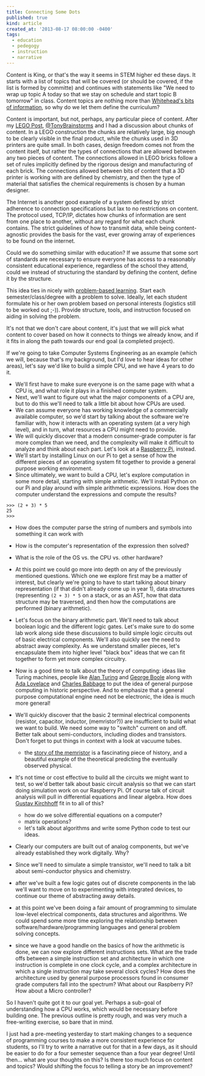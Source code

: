 ```yaml
---
title: Connecting Some Dots
published: true
kind: article
created_at: '2013-08-17 08:00:00 -0400'
tags:
  - education
  - pedegogy
  - instruction
  - narrative
---
```


Content is King, or that's the way it seems in STEM higher ed these
days. It starts with a list of topics that will be covered (or should
be covered, if the list is formed by committe) and continues with
statements like "We need to wrap up topic A today so that we stay on
schedule and start topic B tomorrow" in class. Content topics are
nothing more than
[Whitehead's bits of information](/2013/06/whitehead-on-the-holodeck/),
so why do we let them define the curriculum?

<!-- more -->

Content is important, but not, perhaps, any particular piece of
content. After my [LEGO Post](/2013/06/whitehead-on-the-holodeck/),
[@TonyBrainstorms](https://twitter.com/TonyBrainstorms) and I had a
discussion about chunks of content. In a LEGO construction the chunks
are relatively large, big enough to be clearly visible in the final
product, while the chunks used in 3D printers are quite small.  In
both cases, design freedom comes not from the content itself, but
rather the types of connections that are allowed between any two
pieces of content.  The connections allowed in LEGO bricks follow a
set of rules implicitly defined by the rigorous design and
manufacturing of each brick. The connections allowed between bits of
content that a 3D printer is working with are defined by chemistry,
and then the type of material that satisfies the chemical requirements
is chosen by a human designer.

The Internet is another good example of a system defined by strict
adherence to connection specifications but lax to no restrictions on
content. The protocol used, TCP/IP, dictates how chunks of information
are sent from one place to another, without any regard for what each
chunk contains. The strict guidelines of how to transmit data, while
being content-agnostic provides the basis for the vast, ever growing
array of experiences to be found on the internet.

Could we do something similar with education? If we assume that some
sort of standards are necessary to ensure everyone has access to a
reasonably consistent educational experience, regardless of the school
they attend, could we instead of structuring the standard by defining
the content, define it by the structure.

This idea ties in nicely with
[problem-based learning](http://en.wikipedia.org/wiki/Problem-based_learning). Start
each semester/class/degree with a problem to solve. Ideally, let each
student formulate his or her own problem based on personal interests
(logistics still to be worked out ;-)). Provide structure, tools, and
instruction focused on aiding in solving the problem.

It's not that we don't care about content, it's just that we will pick
what content to cover based on how it connects to things we already
know, and if it fits in along the path towards our end goal (a
completed project).

If we're going to take Computer Systems Engineering as an example
(which we will, because that's my background, but I'd love to hear
ideas for other areas), let's say we'd like to build a simple CPU, and
we have 4 years to do it.

- We'll first have to make sure everyone is on the same page with what
  a CPU is, and what role it plays in a finished computer system.
- Next, we'll want to figure out what the major components of a CPU
  are, but to do this we'll need to talk a little bit about how CPUs
  are used.
- We can assume everyone has working knowledge of a commercially
  available computer, so we'd start by talking about the software
  we're familiar with, how it interacts with an operating system (at a
  very high level), and in turn, what resources a CPU might need to
  provide.
- We will quickly discover that a modern consumer-grade computer is
  far more complex than we need, and the complexity will make it
  difficult to analyze and think about each part. Let's look at a
  [Raspberry Pi](http://www.raspberrypi.org/), instead.
- We'll start by installing Linux on our Pi to get a sense of how the
  different pieces of an operating system fit together to provide a
  general purpose working environment.
- Since ultimately, we want to build a CPU, let's explore computation
  in some more detail, starting with simple arithmetic. We'll install
  Python on our Pi and play around with simple arithmetic
  expressions. How does the computer understand the expressions and
  compute the results?

~~~
>>> (2 + 3) * 5
25
>>>
~~~

  - How does the computer parse the string of numbers and symbols into something it can work with
  - How is the computer's representation of the expression then solved?
  - What is the role of the OS vs. the CPU vs. other hardware?

- At this point we could go more into depth on any of the previously
  mentioned questions. Which one we explore first may be a matter of
  interest, but clearly we're going to have to start talking about
  binary representation (if that didn't already come up in year 1),
  data structures (representing `(2 + 3) * 5` on a stack, or as an
  AST, how that data structure may be traversed, and then how the
  computations are performed (binary arithmetic).
- Let's focus on the binary arithmetic part. We'll need to talk about
  boolean logic and the different logic gates.  Let's make sure to do
  some lab work along side these discussions to build simple logic
  circuits out of basic electrical components. We'll also quickly see
  the need to abstract away complexity. As we understand smaller
  pieces, let's encapsulate them into higher level "black box" ideas
  that we can fit together to form yet more complex circuitry.
- Now is a good time to talk about the theory of computing: ideas like
  Turing machines, people like
  [Alan Turing](https://en.wikipedia.org/wiki/Alan_Turing) and
  [George Boole](https://en.wikipedia.org/wiki/George_Boole) along
  with [Ada Lovelace](https://en.wikipedia.org/wiki/Ada_Lovelace) and
  [Charles Babbage](https://en.wikipedia.org/wiki/Charles_Babbage) to
  put the idea of general purpose computing in historic
  perspective. And to emphasize that a general purpose computational
  engine need not be electronic, the idea is much more general!
- We'll quickly discover that the basic 2 terminal electrical
  components (resistor, capacitor, inductor, (memristor?)) are
  insufficient to build what we want to build. We need some way to
  "switch" current on and off. Better talk about semi-conductors,
  including diodes and transistors. Don't forget to put things in
  context with a look at vacuume tubes.
     - the
       [story of the memristor](http://spectrum.ieee.org/semiconductors/design/the-mysterious-memristor)
       is a fascinating piece of history, and a beautiful example of
       the theoretical predicting the eventually observed physical.
- It's not time or cost effective to build all the circuits we might
  want to test, so we'd better talk about basic circuit analysis so
  that we can start doing simulation work on our Raspberry Pi. Of
  course talk of circuit analysis will pull in differential equations
  and linear algebra. How does [Gustav Kirchhoff](https://en.wikipedia.org/wiki/Gustav_Kirchhoff) fit in to all of this?
  - how do we solve differential equations on a computer?
  - matrix operations?
  - let's talk about algorithms and write some Python code to test our ideas.
- Clearly our computers are built out of analog components, but we've
  already established they work digitally. Why?
- Since we'll need to simulate a simple transistor, we'll need to talk
  a bit about semi-conductor physics and chemistry.
- after we've built a few logic gates out of discrete components in
  the lab we'll want to move on to experimenting with integrated
  devices, to continue our theme of abstracting away details.
- at this point we've been doing a fair amount of programming to
  simulate low-level electrical components, data structures and
  algorithms. We could spend some more time exploring the relationship
  between software/hardware/programming languages and general problem
  solving concepts.
- since we have a good handle on the basics of how the arithmetic is
  done, we can now explore different instructions sets. What are the
  trade offs between a simple instruction set and architecture in
  which one instruction is complete in one clock cycle, and a complex
  architecture in which a single instruction may take several clock
  cycles? How does the architecture used by general purpose processors
  found in consumer grade computers fall into the spectrum? What about
  our Raspberry Pi? How about a Micro controller?

So I haven't quite got it to our goal yet.  Perhaps a sub-goal of
understanding how a CPU works, which would be necessary before
building one. The previous outline is pretty rough, and was very much
a free-writing exercise, so bare that in mind.

I just had a pre-meeting yesterday to start making changes to a
sequence of programming courses to make a more consistent experience
for students, so I'll try to write a narrative out for that in a few
days, as it should be easier to do for a four semester sequence than a
four year degree! Until then... what are your thoughts on this? Is
there too much focus on content and topics? Would shifting the focus
to telling a story be an improvement?
